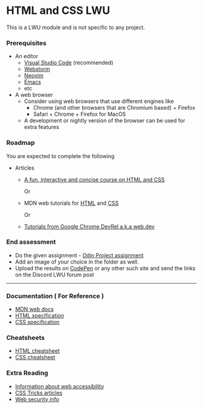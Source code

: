 # HTML and CSS LWU

This is a LWU module and is not specific to any project.

### Prerequisites

- An editor
  - [Visual Studio Code](https://code.visualstudio.com/) (recommended)
  - [Webstorm](https://www.jetbrains.com/webstorm/)
  - [Neovim](https://neovim.io/)
  - [Emacs](https://www.gnu.org/software/emacs/)
  - etc
- A web browser
  - Consider using web browsers that use different engines like
    - Chrome (and other browsers that are Chromium based) + Firefox
    - Safari + Chrome + Firefox for MacOS
  - A development or nightly version of the browser can be used for extra features

### Roadmap

You are expected to complete the following

- Articles
  - [A fun, interactive and concise course on HTML and CSS](https://www.internetingishard.com/html-and-css/)

    Or

  - MDN web tutorials for [HTML](https://developer.mozilla.org/en-US/docs/Learn/HTML) and [CSS](https://developer.mozilla.org/en-US/docs/Learn/CSS)

    Or

  - [Tutorials from Google Chrome DevRel a.k.a web.dev](https://web.dev/learn/)

### End assessment

- Do the given assignment - [Odin Project assignment](https://www.theodinproject.com/lessons/node-path-intermediate-html-and-css-sign-up-form)
- Add an image of your choice in the folder as well.
- Upload the results on [CodePen](https://codepen.io/) or any other such site and send the links on the Discord LWU forum post

---

### Documentation ( For Reference )

- [MDN web docs](https://developer.mozilla.org/en-US/)
- [HTML specification](https://html.spec.whatwg.org/multipage/)
- [CSS specification](https://www.w3.org/Style/CSS/specs.en.html)

### Cheatsheets

- [HTML cheatsheet](https://www.hostinger.com/tutorials/html-cheat-sheet)
- [CSS cheatsheet](https://www.hostinger.com/tutorials/css-cheat-sheet)

### Extra Reading

- [Information about web accessibility](https://a11y-style-guide.com/style-guide/section-resources.html)
- [CSS Tricks articles](https://css-tricks.com/)
- [Web security info](https://cheatsheetseries.owasp.org/index.html)
